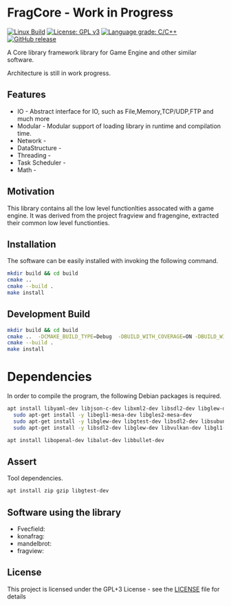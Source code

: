 # FragCore - Work in Progress
[![Linux Build](https://github.com/voldien/fragcore/actions/workflows/linux-build.yml/badge.svg)](https://github.com/voldien/fragcore/actions/workflows/linux-build.yml)
[![License: GPL v3](https://img.shields.io/badge/License-GPLv3-blue.svg)](https://www.gnu.org/licenses/gpl-3.0)
[![Language grade: C/C++](https://img.shields.io/lgtm/grade/cpp/g/voldien/fragcore.svg?logo=lgtm&logoWidth=18)](https://lgtm.com/projects/g/voldien/fragcore/context:cpp)
[![GitHub release](https://img.shields.io/github/release/voldien/fragcore.svg)](https://github.com/voldien/fragcore/releases)

A Core library framework library for Game Engine and other similar software. 

Architecture is still in work progress.

## Features

* IO - Abstract interface for IO, such as File,Memory,TCP/UDP,FTP and much more
* Modular - Modular support of loading library in runtime and compilation time.
* Network -
* DataStructure -
* Threading -
* Task Scheduler -
* Math -

## Motivation

This library contains all the low level functionlties assocated with a game engine. It was derived from the project fragview and fragengine, extracted their common low level functionties.

## Installation

The software can be easily installed with invoking the following command.

```bash
mkdir build && cd build
cmake ..
cmake --build .
make install
```

## Development Build

```bash
mkdir build && cd build
cmake ..  -DCMAKE_BUILD_TYPE=Debug  -DBUILD_WITH_COVERAGE=ON -DBUILD_WITH_TEST=ON -DBUILD_WITH_UBSAN=ON -DBUILD_WITH_ASAN=ON 
cmake --build .
make install
```

# Dependencies #

In order to compile the program, the following Debian packages is required. 

```bash
apt install libyaml-dev libjson-c-dev libxml2-dev libsdl2-dev libglew-dev libvulkan-dev libgl1-mesa-dev opencl-headers libzip-dev libfswatch-dev libfreeimage-dev libavcodec-dev libavfilter-dev libavformat-dev  libassimp-dev libfreetype6-dev  libspdlog-dev
  sudo apt-get install -y libegl1-mesa-dev libgles2-mesa-dev
  sudo apt-get install -y libglew-dev libgtest-dev libsdl2-dev libsubunit-dev
  sudo apt-get install -y libsdl2-dev libglew-dev libvulkan-dev libgl1-mesa-dev opencl-headers libzip-dev libfswatch-dev libfreeimage-dev libfswatch-dev libxml2-dev 
```

```bash
apt install libopenal-dev libalut-dev libbullet-dev
```

## Assert

Tool dependencies.

```bash
apt install zip gzip libgtest-dev 
```

## Software using the library

* Fvecfield: []()
* konafrag: []()
* mandelbrot: []()
* fragview: []()

## License

This project is licensed under the GPL+3 License - see the [LICENSE](LICENSE) file for details
